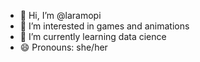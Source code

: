 - 👋 Hi, I’m @laramopi
- 👀 I’m interested in games and animations
- 🌱 I’m currently learning data cience
- 😄 Pronouns: she/her

<!---
laramopi/laramopi is a ✨ special ✨ repository because its `README.md` (this file) appears on your GitHub profile.
You can click the Preview link to take a look at your changes.
--->
